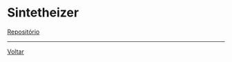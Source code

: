 # Sintetheizer

[Repositório](https://github.com/LPAE/lpae.github.io/tree/master/estudos/python/Sintetheizer)

---
[Voltar](https://lpae.github.io/)